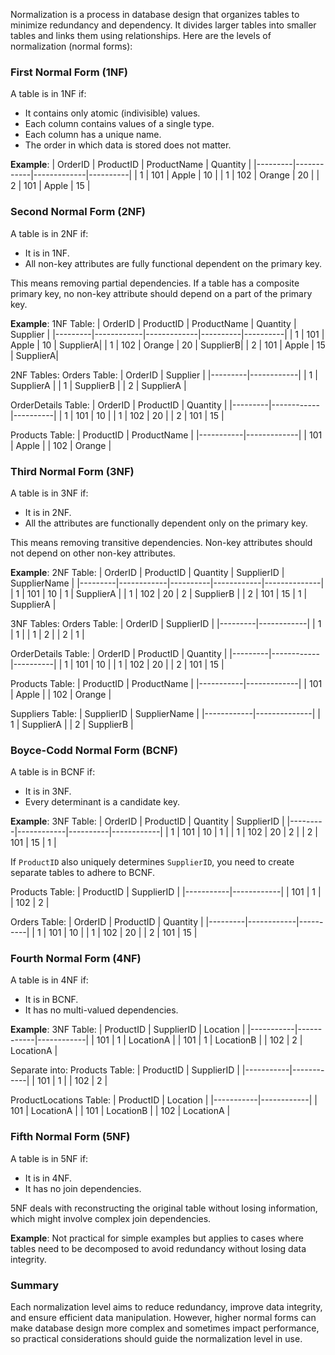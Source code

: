 Normalization is a process in database design that organizes tables to minimize redundancy and dependency. It divides larger tables into smaller tables and links them using relationships. Here are the levels of normalization (normal forms):

### First Normal Form (1NF)

A table is in 1NF if:
- It contains only atomic (indivisible) values.
- Each column contains values of a single type.
- Each column has a unique name.
- The order in which data is stored does not matter.

**Example**:
| OrderID | ProductID | ProductName | Quantity |
|---------|------------|-------------|----------|
| 1       | 101        | Apple       | 10       |
| 1       | 102        | Orange      | 20       |
| 2       | 101        | Apple       | 15       |

### Second Normal Form (2NF)

A table is in 2NF if:
- It is in 1NF.
- All non-key attributes are fully functional dependent on the primary key.

This means removing partial dependencies. If a table has a composite primary key, no non-key attribute should depend on a part of the primary key.

**Example**:
1NF Table:
| OrderID | ProductID | ProductName | Quantity | Supplier |
|---------|------------|-------------|----------|----------|
| 1       | 101        | Apple       | 10       | SupplierA|
| 1       | 102        | Orange      | 20       | SupplierB|
| 2       | 101        | Apple       | 15       | SupplierA|

2NF Tables:
Orders Table:
| OrderID | Supplier   |
|---------|------------|
| 1       | SupplierA  |
| 1       | SupplierB  |
| 2       | SupplierA  |

OrderDetails Table:
| OrderID | ProductID | Quantity |
|---------|------------|----------|
| 1       | 101        | 10       |
| 1       | 102        | 20       |
| 2       | 101        | 15       |

Products Table:
| ProductID | ProductName |
|-----------|-------------|
| 101       | Apple       |
| 102       | Orange      |

### Third Normal Form (3NF)

A table is in 3NF if:
- It is in 2NF.
- All the attributes are functionally dependent only on the primary key.

This means removing transitive dependencies. Non-key attributes should not depend on other non-key attributes.

**Example**:
2NF Table:
| OrderID | ProductID | Quantity | SupplierID | SupplierName |
|---------|------------|----------|------------|--------------|
| 1       | 101        | 10       | 1          | SupplierA    |
| 1       | 102        | 20       | 2          | SupplierB    |
| 2       | 101        | 15       | 1          | SupplierA    |

3NF Tables:
Orders Table:
| OrderID | SupplierID |
|---------|------------|
| 1       | 1          |
| 1       | 2          |
| 2       | 1          |

OrderDetails Table:
| OrderID | ProductID | Quantity |
|---------|------------|----------|
| 1       | 101        | 10       |
| 1       | 102        | 20       |
| 2       | 101        | 15       |

Products Table:
| ProductID | ProductName |
|-----------|-------------|
| 101       | Apple       |
| 102       | Orange      |

Suppliers Table:
| SupplierID | SupplierName |
|------------|--------------|
| 1          | SupplierA    |
| 2          | SupplierB    |

### Boyce-Codd Normal Form (BCNF)

A table is in BCNF if:
- It is in 3NF.
- Every determinant is a candidate key.

**Example**:
3NF Table:
| OrderID | ProductID | Quantity | SupplierID |
|---------|------------|----------|------------|
| 1       | 101        | 10       | 1          |
| 1       | 102        | 20       | 2          |
| 2       | 101        | 15       | 1          |

If `ProductID` also uniquely determines `SupplierID`, you need to create separate tables to adhere to BCNF.

Products Table:
| ProductID | SupplierID |
|-----------|------------|
| 101       | 1          |
| 102       | 2          |

Orders Table:
| OrderID | ProductID | Quantity |
|---------|------------|----------|
| 1       | 101        | 10       |
| 1       | 102        | 20       |
| 2       | 101        | 15       |

### Fourth Normal Form (4NF)

A table is in 4NF if:
- It is in BCNF.
- It has no multi-valued dependencies.

**Example**:
3NF Table:
| ProductID | SupplierID | Location   |
|-----------|------------|------------|
| 101       | 1          | LocationA  |
| 101       | 1          | LocationB  |
| 102       | 2          | LocationA  |

Separate into:
Products Table:
| ProductID | SupplierID |
|-----------|------------|
| 101       | 1          |
| 102       | 2          |

ProductLocations Table:
| ProductID | Location   |
|-----------|------------|
| 101       | LocationA  |
| 101       | LocationB  |
| 102       | LocationA  |

### Fifth Normal Form (5NF)

A table is in 5NF if:
- It is in 4NF.
- It has no join dependencies.

5NF deals with reconstructing the original table without losing information, which might involve complex join dependencies.

**Example**:
Not practical for simple examples but applies to cases where tables need to be decomposed to avoid redundancy without losing data integrity.

### Summary

Each normalization level aims to reduce redundancy, improve data integrity, and ensure efficient data manipulation. However, higher normal forms can make database design more complex and sometimes impact performance, so practical considerations should guide the normalization level in use.